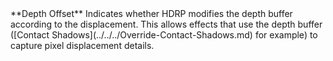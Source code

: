 <tr>
<td>**Depth Offset**</td>
<td>Indicates whether HDRP modifies the depth buffer according to the displacement. This allows effects that use the depth buffer ([Contact Shadows](../../../Override-Contact-Shadows.md) for example) to capture pixel displacement details.</td>
</tr>
